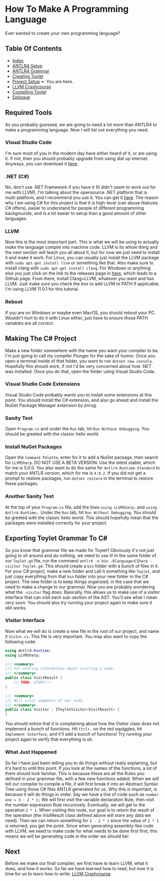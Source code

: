 # How To Make A Programming Language
Ever wanted to create your own programming language?

## Table Of Contents
* [Index](Index.md)
* [ANTLR4 Setup](AntlrSetup.md)
* [ANTLR4 Grammar](Grammar.md)
* [Creating Toylet](CreatingToylet.md)
* [Project Setup](ProjectSetup.md) <- You are here.
* [LLVM Crashcourse](Llvm.md)
* [Compiling Toylet](CompilingToylet.md)
* [Epilogue](Epilogue.md)

## Required Tools
As you probably guessed, we are going to need a lot more than ANTLR4 to make a programming language. Now I will list out everything you need.

### Visual Studio Code
I'm sure most of you in the modern day have either heard of it, or are using it. If not, then you should probably upgrade from using dial up internet. Anyways, you can download it [here](https://code.visualstudio.com/Download).

### .NET (C#)
No, don't use .NET Framework if you have it (It didn't seem to work out for me with LLVM). I'm talking about the opensource .NET platform that is multi-platform, and I recommend you use it. You can get it [here](https://dotnet.microsoft.com/download). The reason why I am using C# for this project is that it is high-level (can abuse features C# offers), easier to understand for people of different programming backgrounds, and is a lot easier to setup than a good amount of other languages.

### LLVM
Now this is the most important part. This is what we will be using to actually *make* the language compile into machine code. LLVM is its whole thing and the next section will teach you all about it, but for now we just need to install it and make it work. For Linux, you can usually just install the LLVM package with `sudo apt-get install llvm` or something like that. Also make sure to install clang with `sudo apt-get install clang`. For Windows or anything else you just click on the link to the releases page in [here](https://releases.llvm.org/download.html), which leads to a Github page. From there, install Clang+LLVM, whatever you want and has LLVM. Just make sure you check the box to add LLVM to PATH if applicable. I'm using LLVM 11.0.1 for this tutorial.

### Reboot
If you are on Windows or maybe even MacOS, you should reboot your PC. Wouldn't hurt to do it with Linux either, just have to ensure those PATH variables are all correct.

## Making The C# Project
Make a new folder somewhere with the name you want your compiler to be. I'm just going to call my compiler Plunger for the sake of humor. Once you open a terminal inside of that folder, you want to run `dotnet new console`. Hopefully this should work, if not I'd be very concerned about how .NET was installed. Once you do that, open the folder using Visual Studio Code.

### Visual Studio Code Extensions
Visual Studio Code probably wants you to install some extensions at this point. You should install the C# extension, and also go ahead and install the NuGet Package Manager extension by jmrog.

### Sanity Test
Open `Program.cs` and under the `Run` tab, hit `Run Without Debugging`. You should be greeted with the classic hello world.

### Install NuGet Packages
Open the `Command Palette`, enter for it to add a NuGet package, then search for `LLVMSharp`. DO NOT USE A BETA VERSION. Use the latest stable, which for me is 5.0.0. You also want to do the same for `Antlr4.Runtime.Standard` to match your ANTLR version, which for me is `4.9.2`. If you did not get a prompt to restore packages, run `dotnet restore` in the terminal to restore these packages.

### Another Sanity Test
At the top of your `Program.cs` file, add the lines `using LLVMSharp;` and `using Antlr4.Runtime;`.
Under the `Run` tab, hit `Run Without Debugging`. You should be greeted with the classic hello world. This should hopefully mean that the packages were installed correctly for your project.

## Exporting Toylet Grammar To C#
So you know that grammar file we made for Toylet? Obviously it's not just going to sit around and do nothing, we need to use it! In the same folder of our `Toylet.g4` file, run the command `antlr4 -o bin -Dlanguage=CSharp -visitor Toylet.g4`. This should create a `bin` folder with a bunch of files in it. For your C# project, make a new folder and call it something like `Toylet`, and just copy everything from that `bin` folder into your new folder in the C# project. The new folder is to keep things organized, in the case that we need to make a change to our grammar. Now you are probably wondering what the `-visitor` flag does. Basically, this allows us to make use of a visitor interface that can visit each sub-section of the AST. You'll see what I mean very soon. You should also try running your project again to make sure it still works.

### Visitor Interface
Now what we will do is create a new file in the root of our project, and name it `Vistor.cs`. This file is very important. You may also want to copy the following code:
```cs
using Antlr4.Runtime;
using LLVMSharp;

/// <summary>
/// For storing information about visiting a node.
/// </summary>
public class VisitResult {
    // TODO: STUFF!!!
}

/// <summary>
/// Will visit segments of our code.
/// </summary>
public class Visitor : IToyletVisitor<VisitResult> {
}
```
You should notice that it is complaining about how the Visitor class does not implement a bunch of functions. Hit `Ctrl+.` on the red squiggles, hit `Implement Interface`, and it'll add a bunch of functions! Try running your project again to verify that everything is ok.

### What Just Happened
So far I have just been telling you to do things without really explaining, but it's hard to until this point. If you look at the names of the functions, a lot of them should look familiar. This is because these are all the Rules you defined in your grammar file, with a few new functions added. When we will tell our compiler to compile a file, it will first break it into an Abstract Syntax Tree using those C# files ANTLR generated for us. Why this is important, is because it will do things in order. Say we have a line of code such as `number one = 3 - 2 * 1;` We will first visit the variable declaration Rule, then visit the number expression Rule recursively. Eventually, we will get to the operation `2 * 1`. When visiting this node, our goal is to return the result of the operation (the VisitResult class defined above will store any data we need). Then we can return something for `3 - 2 * 1` since the value of `2 * 1` is returned, you get the point. Since when generating assembly-like code with LLVM, we need to make code for what needs to be done first first, this means we will be generating code in the order we should be!

## Next
Before we make our final compiler, we first have to learn LLVM, what it does, and how it works. So far we have learned how to read, but now it is time for us to learn how to write: [LLVM Crashcourse](Llvm.md)